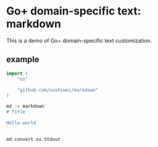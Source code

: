 Go+ domain-specific text: markdown
=====

This is a demo of Go+ domain-specific text customization. 

## example

```go
import (
    "os"

    "github.com/xushiwei/markdown"
)

md := markdown`
# Title

Hello world
`

md.convert os.Stdout
```
